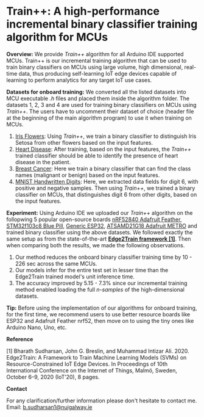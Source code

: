 # Train++: A high-performance incremental binary classifier training algorithm for MCUs

**Overview:** We provide *Train++* algorithm for all Arduino IDE supported MCUs. Train++ is our incremental training algorithm that can be used to train binary classifiers on MCUs using large volume, high dimensional, real-time data, thus producing self-learning IoT edge devices capable of learning to perform analytics for any target IoT use cases. 

**Datasets for onboard training:** We converted all the listed datasets into MCU executable *.h* files and placed them inside the algorithm folder. The datasets 1, 2, 3 and 4 are used for training binary classifiers on MCUs using *Train++*. The users have to uncomment their dataset of choice (header file at the beginning of the main algorithm program) to use it when training on MCUs.

1. [Iris Flowers](https://archive.ics.uci.edu/ml/datasets/iris "Google's Homepage"): Using *Train++*, we train a binary classifier to distinguish Iris Setosa from other flowers based on the input features.
2. [Heart Disease](https://archive.ics.uci.edu/ml/datasets/heart+Disease): After training, based on the input features, the *Train++* trained classifier should be able to identify the presence of heart disease in the patient.
3. [Breast Cancer](https://www.kaggle.com/uciml/breast-cancer-wisconsin-data): Here we train a binary classifier that can find the class names (malignant or benign) based on the input features.
4. [MNIST Handwritten Digits](http://yann.lecun.com/exdb/mnist/): Here, we extracted data fields for digit 6, with positive and negative samples. Then using *Train++*, we trained a binary classifier on MCUs, that distinguishes digit 6 from other digits, based on the input features. 

**Experiment:** Using Arduino IDE we uploaded our *Train++* algorithm on the follopwing 5 popular open-source boards [nRF52840 Adafruit Feather](https://www.adafruit.com/product/4062), [STM32f103c8 Blue Pill](https://stm32-base.org/boards/STM32F103C8T6-Blue-Pill.html), [Generic ESP32](https://www.espressif.com/en/products/devkits), [ATSAMD21G18 Adafruit METRO](https://www.adafruit.com/product/3505) and trained binary classifier using the above datasets. We followed exactly the same setup as from the state-of-the-art **[Edge2Train framework [1]](https://dl.acm.org/doi/pdf/10.1145/3410992.3411014)**. Then when comparing both the results, we made the following observations. 

1. Our method reduces the onboard binary classifier training time by 10 - 226 sec across the same MCUs. 
2. Our models infer for the entire test set in lesser time than the Edge2Train trained model's unit inference time. 
3. The accuracy improved by 5.15 - 7.3%  since our incremental training method enabled loading the full *n-samples* of the high-dimensional datasets.

**Tip:** Before using the implementation of our algorithms for onboard training, for the first time, we recommend users to use better resource boards like ESP32 and Adafruit Feather nrf52, then move on to using the tiny ones like Arduino Nano, Uno, etc.

**Reference**

[1] Bharath Sudharsan, John G. Breslin, and Muhammad Intizar Ali. 2020. Edge2Train: A Framework to Train Machine Learning Models (SVMs) on Resource-Constrained IoT Edge Devices. In Proceedings of 10th International Conference on the Internet of Things, Malmö, Sweden, October 6–9, 2020 (IoT’20), 8 pages.

**Contact**

For any clarification/further information please don't hesitate to contact me. Email: b.sudharsan1@nuigalway.ie
